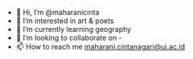 - 👋 Hi, I’m @maharanicinta
- 👀 I’m interested in art & poets
- 🌱 I’m currently learning geography
- 💞️ I’m looking to collaborate on -
- 📫 How to reach me maharani.cintanagari@ui.ac.id

<!---
maharanicinta/maharanicinta is a ✨ special ✨ repository because its `README.md` (this file) appears on your GitHub profile.
You can click the Preview link to take a look at your changes.
--->
